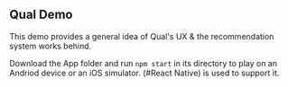 ## Qual Demo
This demo provides a general idea of Qual's UX & the recommendation system works behind.

Download the App folder and run `npm start` in its directory to play on an Andriod device or an iOS simulator.
(#React Native) is used to support it.
